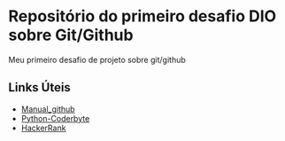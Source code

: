 # Repositório do primeiro desafio DIO sobre Git/Github
Meu primeiro desafio de projeto sobre git/github

## Links Úteis 
 - [Manual_github](https://docs.github.com/pt/get-started/quickstart)
 - [Python-Coderbyte](https://www.coderbyte.com/starter-course/learn-python-in-one-week)
 - [HackerRank](https://www.hackerrank.com/dashboard)
